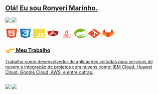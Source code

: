 ##  <a href="https://www.linkedin.com/in/ronyeri-marinho/">Olá! Eu sou Ronyeri Marinho.</a>

 <div>
  <a href="https://github.com/ronny-souza">
  <img height="180em" src="https://github-readme-stats.vercel.app/api?username=ronny-souza&show_icons=true&theme=dracula&include_all_commits=true&count_private=true"/>
  <img height="180em" src="https://github-readme-stats.vercel.app/api/top-langs/?username=ronny-souza&layout=compact&langs_count=7&theme=dracula"/>
</div>
<div style="display: inline_block"><br>
  <img align="center" alt="HTML" height="30" width="40" src="https://raw.githubusercontent.com/devicons/devicon/master/icons/html5/html5-original.svg">
  <img align="center" alt="CSS" height="30" width="40" src="https://raw.githubusercontent.com/devicons/devicon/master/icons/css3/css3-original.svg">
  <img align="center" alt="Javascript" height="30" width="40" src="https://raw.githubusercontent.com/devicons/devicon/master/icons/javascript/javascript-plain.svg">
  <img align="center" alt="AngularJS" height="20" width="40" src="https://raw.githubusercontent.com/devicons/devicon/master/icons/angularjs/angularjs-original.svg">
  <img align="center" alt="Java" height="30" width="40" src="https://raw.githubusercontent.com/devicons/devicon/master/icons/java/java-plain.svg">
  <img align="center" alt="Spring" height="30" width="40" src="https://raw.githubusercontent.com/devicons/devicon/master/icons/spring/spring-original.svg">
  <img align="center" alt="Git" height="30" width="40" src="https://raw.githubusercontent.com/devicons/devicon/master/icons/git/git-original.svg">
  <img align="center" alt="GitLab" height="30" width="40" src="https://raw.githubusercontent.com/devicons/devicon/master/icons/gitlab/gitlab-original.svg">
</div>

  ##
 
 <div>
  <h3><img align="center" alt="Google Cloud" height="20" width="30" src="https://raw.githubusercontent.com/devicons/devicon/master/icons/amazonwebservices/amazonwebservices-original.svg"> Meu Trabalho</h3>
  
  <p>Trabalho como desenvolvedor de aplicações voltadas para serviços de nuvem e integração de projetos com nuvens como: IBM Cloud, Huawei Cloud, Google Cloud, AWS, e entre outras.</p>
 </div>
 
 ##
  
  <div>
    <a href="https://www.linkedin.com/in/ronyeri-marinho/" target="_blank"><img src="https://img.shields.io/badge/linkedin-%230077B5.svg?style=for-the-badge&logo=linkedin&logoColor=white" target="_blank"></a> <a href = "mailto:souzaronny775@gmail.com" target="_blank"><img src="https://img.shields.io/badge/Gmail-D14836?style=for-the-badge&logo=gmail&logoColor=white" target="_blank"></a> 
  </div>
 
